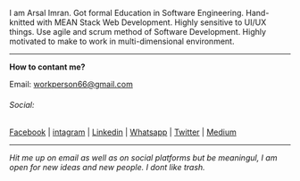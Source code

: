 I am Arsal Imran. Got formal Education in Software Engineering. Hand-knitted with MEAN Stack Web Development. Highly sensitive to UI/UX things. Use agile and scrum method of Software Development. Highly motivated to make to work in multi-dimensional environment.

---

**How to contant me?**

Email: workperson66@gmail.com

###### Social:

[Facebook](https://www.facebook.com/arsal.imran.22) | [intagram](https://www.instagram.com/arsalimran.dev) |  [Linkedin](https://www.linkedin.com/in/arsal-imran) | 
[Whatsapp](https://wa.me/message/QNO72OTPZAGSF1) | 
[Twitter](https://www.twitter.com/arsal_imran_) | 
[Medium](https://www.medium.com/@workperson66)

---


*Hit me up on email as well as on social platforms but be meaningul, I am open for new ideas and new people. I dont like trash.*